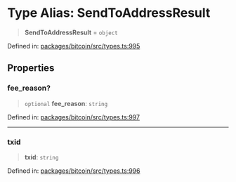# Type Alias: SendToAddressResult

> **SendToAddressResult** = `object`

Defined in: [packages/bitcoin/src/types.ts:995](https://github.com/dcdpr/did-btcr2-js/blob/c82bc5c69016e1146a0c52c6e6b21621f5abd6d4/packages/bitcoin/src/types.ts#L995)

## Properties

### fee\_reason?

> `optional` **fee\_reason**: `string`

Defined in: [packages/bitcoin/src/types.ts:997](https://github.com/dcdpr/did-btcr2-js/blob/c82bc5c69016e1146a0c52c6e6b21621f5abd6d4/packages/bitcoin/src/types.ts#L997)

***

### txid

> **txid**: `string`

Defined in: [packages/bitcoin/src/types.ts:996](https://github.com/dcdpr/did-btcr2-js/blob/c82bc5c69016e1146a0c52c6e6b21621f5abd6d4/packages/bitcoin/src/types.ts#L996)

